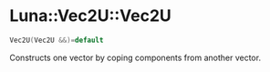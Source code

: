 # Luna::Vec2U::Vec2U

```c++
Vec2U(Vec2U &&)=default
```

Constructs one vector by coping components from another vector. 

